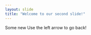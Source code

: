 ```yaml
---
layout: slide
title: "Welcome to our second slide!"
---
```

Some new
Use the left arrow to go back!
